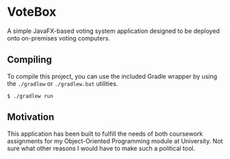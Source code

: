 # VoteBox

A simple JavaFX-based voting system application designed to be
deployed onto on-premises voting computers.

## Compiling

To compile this project, you can use the included Gradle wrapper
by using the `./gradlew` or `./gradlew.bat` utilities.

```shell
$ ./gradlew run
```

## Motivation

This application has been built to fulfill the needs of both
coursework assignments for my Object-Oriented Programming module
at University. Not sure what other reasons I would have to make
such a political tool.
